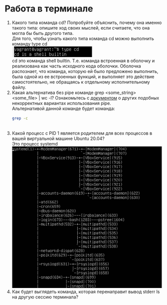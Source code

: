 # Работа в терминале

1. Какого типа команда cd? Попробуйте объяснить, почему она именно такого типа: опишите ход своих мыслей, если считаете, что она могла бы быть другого типа.
    <br/>
    Для того, чтобы узнать какого типа команда cd можно выполнить команду type cd
    <br/>
    ![typecd](./img/cdtype.jpg)
    <br/>
    cd это команда shell builtin. Т.е. команда встроенная в оболочку и реализована как часть исходного кода оболочки. Оболочка распознает, что команда, которую ей было предложено выполнить, была одной из ее встроенных функций, и выполняет это действие самостоятельно, не обращаясь к отдельному исполнительному файлу.
    <br/>
2. Какая альтернатива без pipe команде grep <some_string> <some_file> | wc -l? Ознакомьтесь с [документом](http://www.smallo.ruhr.de/award.html) о других подобных некорректных вариантах использования pipe.
    <br/>
    Альтернативой данной команде будет команда:
    <br/>
    ```bash
    grep -c
    ```
    <br/>
3. Какой процесс с PID 1 является родителем для всех процессов в вашей виртуальной машине Ubuntu 20.04?
    <br/>
    Это процесс systemd
    <br/>
    ![systemd](./img/systemd.jpg)
    <br/>
4. Как будет выглядеть команда, которая перенаправит вывод stderr ls на другую сессию терминала?
